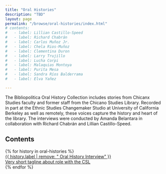 ```yaml
---
title: "Oral Histories"
description: "TBD"
layout: page
permalink: "/browse/oral-histories/index.html"
# contents:
#   - label: Lillian Castillo-Speed
#   - label: Richard Chabrán
#   - label: Carlos Muñoz Jr.
#   - label: Chela Rios-Muñoz
#   - label: Clementina Duron
#   - label: Larry Trujillo
#   - label: Lucha Corpi
#   - label: Malaquias Montoya
#   - label: Purita Mesa
#   - label: Sandra Ríos Balderrama
#   - label: Elva Yañez

---
```


The Bibliopolítica Oral History Collection includes stories from Chicanx Studies faculty and former staff from the Chicano Studies Library. Recorded in part at the Ethnic Studies Changemaker Studio at University of California Berkeley as well as remotely, these voices capture the history and heart of the library. The interviews were conducted by Amanda Belantara in collaboration with Richard Chabrán and Lillian Castillo-Speed. 

## Contents

<div class="grid lg:grid-cols-4 md:grid-cols-3 sm:grid-cols-2 grid-cols-1 gap-8 not-prose">
  {% for history in oral-histories %}
  <a class="inline-block" href="{{ '/history/' | url }}{{ history.id }}">
    <div class="card bg-neutral duration-500 hover:scale-105">
      <img src="{{ '/assets/filler.png' | url }}" alt="" class="rounded-t-lg object-cover h-36 w-full mx-auto" />
      <div class="card-body">
        <div class="card-title text-lg md:text-xl font-bold">
          {{ history.label | remove: " Oral History Interview" }}
        </div>
        <span class="text-secondary text-sm md:text-base">
          Very short tagline about role with the CSL
        </span>
      </div>
    </div>
  </a>
  {% endfor %}
</div>
